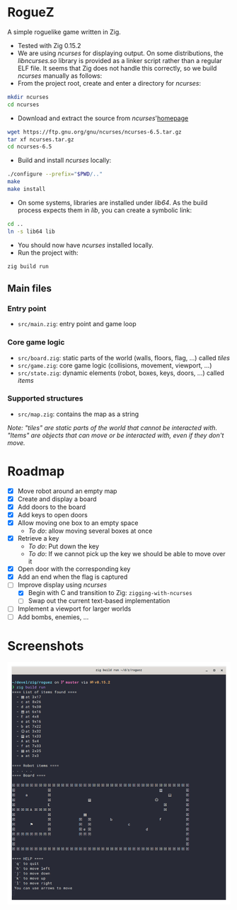 # RogueZ

A simple roguelike game written in Zig.

- Tested with Zig 0.15.2
- We are using *ncurses* for displaying output.
On some distributions, the *libncurses.so* library is provided as a linker script rather
than a regular ELF file. It seems that Zig does not handle this correctly, so we build
*ncurses* manually as follows:
- From the project root, create and enter a directory for *ncurses*:
```sh
mkdir ncurses
cd ncurses
```
- Download and extract the source from *ncurses*'[homepage](https://invisible-island.net/datafiles/release/ncurses.tar.gz)

```sh
wget https://ftp.gnu.org/gnu/ncurses/ncurses-6.5.tar.gz
tar xf ncurses.tar.gz
cd ncurses-6.5
```
- Build and install *ncurses* locally:
```sh
./configure --prefix="$PWD/.."
make
make install
```
- On some systems, libraries are installed under *lib64*. As the build process expects
them in *lib*, you can create a symbolic link:
```sh
cd ..
ln -s lib64 lib
```
- You should now have *ncurses* installed locally.
- Run the project with:
```sh
zig build run
```

## Main files

### Entry point
- `src/main.zig`: entry point and game loop

### Core game logic
- `src/board.zig`: static parts of the world (walls, floors, flag, ...) called *tiles*
- `src/game.zig`: core game logic (collisions, movement, viewport, ...)
- `src/state.zig`: dynamic elements (robot, boxes, keys, doors, ...) called *items*

### Supported structures
- `src/map.zig`: contains the map as a string

*Note: "tiles" are static parts of the world that cannot be interacted with. "Items" are objects that can move or be interacted with, even if they don't move.*

# Roadmap

- [x] Move robot around an empty map
- [x] Create and display a board
- [x] Add doors to the board
- [x] Add keys to open doors
- [x] Allow moving one box to an empty space
  - *To do*: allow moving several boxes at once
- [x] Retrieve a key
  - *To do*: Put down the key
  - *To do*: If we cannot pick up the key we should be able to move over it
- [x] Open door with the corresponding key
- [x] Add an end when the flag is captured
- [ ] Improve display using *ncurses*
  - [x] Begin with C and transition to Zig: `zigging-with-ncurses`
  - [ ] Swap out the current text-based implementation
- [ ] Implement a viewport for larger worlds
- [ ] Add bombs, enemies, ...

# Screenshots

![First steps](screenshot.png "first steps")
